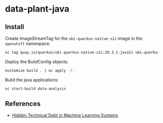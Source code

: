 # data-plant-java

## Install 

Create ImageStreamTag for the `ubi-quarkus-native-s2i` image in the `openshift` namespace:
```sh
oc tag quay.io/quarkus/ubi-quarkus-native-s2i:20.3.1-java11 ubi-quarkus-native-s2i:20.3.1-java11 -n openshift
```

Deploy the BuildConfig objects:
```sh 
kustomize build . | oc apply -f-
```

Build the java applications:
```sh 
oc start-build data-analysis
```




## References

* [Hidden Technical Debt in Machine Learning Systems](https://papers.nips.cc/paper/2015/file/86df7dcfd896fcaf2674f757a2463eba-Paper.pdf)